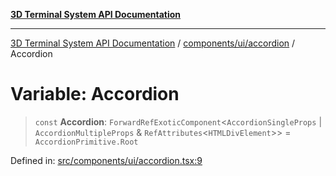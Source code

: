 [**3D Terminal System API Documentation**](../../../../README.md)

***

[3D Terminal System API Documentation](../../../../README.md) / [components/ui/accordion](../README.md) / Accordion

# Variable: Accordion

> `const` **Accordion**: `ForwardRefExoticComponent`\<`AccordionSingleProps` \| `AccordionMultipleProps` & `RefAttributes`\<`HTMLDivElement`\>\> = `AccordionPrimitive.Root`

Defined in: [src/components/ui/accordion.tsx:9](https://github.com/Dicommunitas/ThreeJS_Terminal_3D/blob/f5c93cd9cb50877abddbfdd17b8806f71c23b36b/src/components/ui/accordion.tsx#L9)
